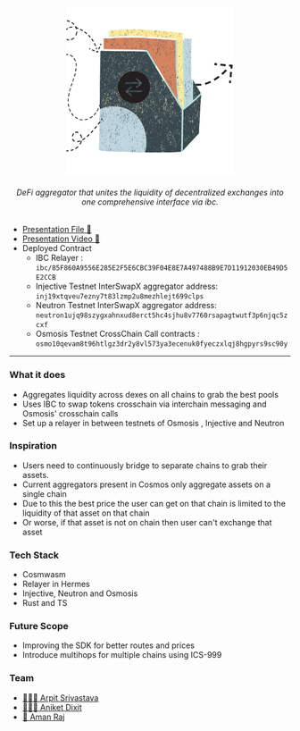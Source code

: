 <p align="center"><img src="/client/public/img/main.png" width="300"></p>
<h6 align="center">DeFi aggregator that unites the liquidity of decentralized exchanges into one comprehensive interface via ibc.</h6>

- [Presentation File 🔗](https://www.canva.com/design/DAE5AbJGNFU/nVl3f4oPNXXRHHvFJg47qQ/view)
- [Presentation Video 🔗](https://vimeo.com/824908962)
- Deployed Contract
  - IBC Relayer : `ibc/85F860A9556E285E2F5E6CBC39F04E8E7A497488B9E7D11912030EB49D5E2CCB`
  - Injective Testnet InterSwapX aggregator address: `inj19xtqveu7ezny7t83lzmp2u8mezhlejt699clps`
  - Neutron Testnet InterSwapX aggregator address: `neutron1ujq98szygxahnxud8erct5hc4sjhu8v7760rsapagtwutf3p6njqc5zcxf`
  - Osmosis Testnet CrossChain Call contracts : `osmo10qevam8t96htlgz3dr2y8vl573ya3ecenuk0fyeczxlqj8hgpyrs9sc90y`

---

### What it does

- Aggregates liquidity across dexes on all chains to grab the best pools
- Uses IBC to swap tokens crosschain via interchain messaging and Osmosis' crosschain calls
- Set up a relayer in between testnets of Osmosis , Injective and Neutron

### Inspiration

- Users need to continuously bridge to separate chains to grab their assets.
- Current aggregators present in Cosmos only aggregate assets on a single chain
- Due to this the best price the user can get on that chain is limited to the liquidity of that asset on that chain
- Or worse, if that asset is not on chain then user can't exchange that asset

### Tech Stack

- Cosmwasm
- Relayer in Hermes
- Injective, Neutron and Osmosis
- Rust and TS

### Future Scope

- Improving the SDK for better routes and prices
- Introduce multihops for multiple chains using ICS-999

### Team

- [ 👨🏻‍🎓 Arpit Srivastava](https://github.com/fuzious)
- [ 👨🏻‍💻 Aniket Dixit ](https://github.com/dixitaniket)
- [ 🌊 Aman Raj](https://amanraj.dev)

